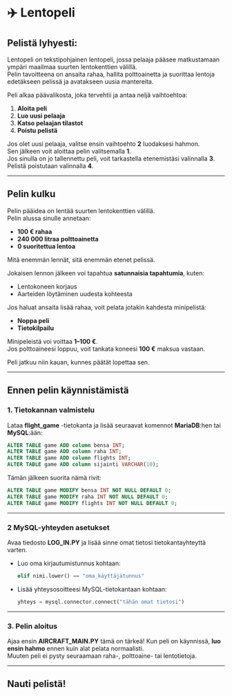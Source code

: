 # ✈️ Lentopeli

## Pelistä lyhyesti:
Lentopeli on tekstipohjainen lentopeli, jossa pelaaja pääsee matkustamaan ympäri maailmaa suurten lentokenttien välillä.  
Pelin tavoitteena on ansaita rahaa, hallita polttoainetta ja suorittaa lentoja edetäkseen pelissä ja avatakseen uusia mantereita.  

Peli alkaa päävalikosta, joka tervehtii ja antaa neljä vaihtoehtoa:
1. **Aloita peli**  
2. **Luo uusi pelaaja**  
3. **Katso pelaajan tilastot**  
4. **Poistu pelistä**

Jos olet uusi pelaaja, valitse ensin vaihtoehto **2** luodaksesi hahmon.  
Sen jälkeen voit aloittaa pelin valitsemalla **1**.  
Jos sinulla on jo tallennettu peli, voit tarkastella etenemistäsi valinnalla **3**.  
Pelistä poistutaan valinnalla **4**.

---

## Pelin kulku
Pelin pääidea on lentää suurten lentokenttien välillä.  
Pelin alussa sinulle annetaan:
- **100 € rahaa**  
- **240 000 litraa polttoainetta**  
- **0 suoritettua lentoa**

Mitä enemmän lennät, sitä enemmän etenet pelissä.

Jokaisen lennon jälkeen voi tapahtua **satunnaisia tapahtumia**, kuten:
- Lentokoneen korjaus  
- Aarteiden löytäminen uudesta kohteesta  

Jos haluat ansaita lisää rahaa, voit pelata jotakin kahdesta minipelistä:
- **Noppa peli**  
- **Tietokilpailu**

Minipeleistä voi voittaa **1–100 €**.  
Jos polttoaineesi loppuu, voit tankata koneesi **100 €** maksua vastaan.

Peli jatkuu niin kauan, kunnes päätät lopettaa sen.

---

## Ennen pelin käynnistämistä

### 1. Tietokannan valmistelu
Lataa **flight_game** -tietokanta ja lisää seuraavat komennot **MariaDB**:hen tai **MySQL**:ään:

```sql
ALTER TABLE game ADD column bensa INT;
ALTER TABLE game ADD column raha INT;
ALTER TABLE game ADD column flights INT;
ALTER TABLE game ADD column sijainti VARCHAR(10);
```

Tämän jälkeen suorita nämä rivit:
```sql
ALTER TABLE game MODIFY bensa INT NOT NULL DEFAULT 0;
ALTER TABLE game MODIFY raha INT NOT NULL DEFAULT 0;
ALTER TABLE game MODIFY flights INT NOT NULL DEFAULT 0;
```

---

### 2 MySQL-yhteyden asetukset
Avaa tiedosto **LOG_IN.PY** ja lisää sinne omat tietosi tietokantayhteyttä varten.

- Luo oma kirjautumistunnus kohtaan:
  ```python
  elif nimi.lower() == "oma_käyttäjätunnus"
  ```
- Lisää yhteysosoitteesi MySQL-tietokantaan kohtaan:
  ```python
  yhteys = mysql.connector.connect("tähän omat tietosi")
  ```

---

### 3. Pelin aloitus
Ajaa ensin **AIRCRAFT_MAIN.PY** tämä on tärkeä!
Kun peli on käynnissä, **luo ensin hahmo** ennen kuin alat pelata normaalisti.  
Muuten peli ei pysty seuraamaan raha-, polttoaine- tai lentotietoja.

---

## Nauti pelistä!
